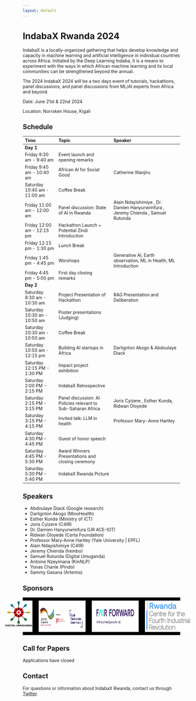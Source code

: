 ```yaml
---
layout: default
---
```

# IndabaX Rwanda 2024

 IndabaX is a locally-organized gathering that helps develop knowledge and capacity in machine learning and artificial intelligence in individual countries across Africa. Initiated by the Deep Learning Indaba, it is a means to experiment with the ways in which African machine learning and its local communities can be strengthened beyond the annual.

The 2024 IndabaX 2024 will be a two days event of tutorials, hackathons, panel discussions, and panel discussions from ML/AI experts from Africa and beyond.

Date: June 21st & 22nd 2024

Location: Norrsken House, Kigali

## Schedule
| Time                         | Topic                                                        | Speaker                                                                                      | 
|:-----------------------------|:-------------------------------------------------------------|:-----------------------------------------------------------------------------------------------------------------------------|
| **Day 1**                    |                                                              |                                                                                                                              |
| Friday 9:30 am - 9:40 am     | Event launch and opening remarks                             |                                                                                                                              |
| Friday 9:40 am - 10:40 am    | African AI for Social Good                   | Catherine Wanjiru                                                                                          |
| Saturday 10:40 am - 11:00 am | Coffee Break                                                 |                                                                                             |
| Friday 11:00 am - 12:00 am   | Panel discussion: State of AI in Rwanda                      | Alain Ndayishimiye ,  Dr. Damien Hanyurwimfura , Jeremy Chienda , Samuel Rutunda  | 
| Friday 12:00 am - 12:15 pm   | Hackathon Launch + Potential Zindi Introduction                                    |                                                                                                                              |                         |
| Friday 12:15 pm - 1:30 pm    | Lunch Break                                                  |                                                                                             |
| Friday 1:45 pm - 4:45 pm     | Worshops                                                     | Generative AI, Earth observation, ML in Health, ML Introduction                             |
| Friday 4:45 pm - 5:00 pm     | First day closing remarks                                    |                                                                                             |
| **Day 2**                    |                                                              |                                                                                             |
| Saturday 8:30 am - 10:30 am  | Project Presentation of Hackathon                            | RAG Presentation and Deliberation                                                           |
| Saturday 10:30 an - 10:50 am | Poster presentations (Judging)                               |                                                                                             | 
| Saturday 10:30 am - 10:50 am | Coffee Break                                                 |                                                                                             |
| Saturday 10:50 am - 12:15 pm | Building AI startups in Africa                               | Darlignton Akogo & Abdoulaye Diack                                                          | 
| Saturday 12:15 PM - 1:30 PM  | Impact project exhibition                                    |                                                                                             |  
| Saturday 2:00 PM - 2:15 PM   | IndabaX Retrospective                                        |                                                                                             |
| Saturday 2:15 PM - 3:15 PM   | Panel discussion: AI Policies relevant to Sub-Saharan Africa | Joris Cyizere , Esther Kunda, Ridwan Oloyede                                                |
| Saturday 3:15 PM - 4:15 PM   | Invited talk: LLM in health                                  | Professor Mary-Anne Hartley                                                                 | 
| Saturday 4:30 PM - 4:45 PM   | Guest of honor speech                                        |                                                                                             | 
| Saturday 4:45 PM - 5:30 PM   |  Award Winners Presentations and closing ceremony            |                                                                                             |
| Saturday 5:30 PM - 5:40 PM   | IndabaX Rwanda Picture                                       |                                                                                             |



## Speakers

- Abdoulaye Diack (Google research)
- Darlignton Akogo (MinoHealth)
- Esther Kunda (Ministry of ICT)
- Joris Cyizere (C4IR)
-  Dr. Damien Hanyurwimfura (UR ACE-IOT)
- Ridwan Oloyede (Certa Foundation)
- Professor Mary-Anne Hartley (Yale University \| EPFL)
- Alain Ndayishimiye  (C4IR)
- Jeremy Chienda (Irembo)
- Samuel Rutunda (Digital Umuganda)
- Antoine Nzeyimana (KinNLP)
- Yonas Chanie (Pindo)
- Sammy Gasana (Artemis)

<style>
.speaker {
  display: inline-block;
  width: 30%;
  margin: 20px 3% 20px 0;
  text-align: center;
}
.speaker img {
  display: block;
  margin: 0 auto;
  width: 100%;
  max-width: 200px;
  border-radius: 50%;
}
.speaker h3 {
  margin: 10px 0 0 0;
  color: #ff0000; /* replace with desired color */
}

.sponsor-logos {
  display: flex;
  justify-content: center;
  align-items: center;
  padding: 10px;
  background-color: #000000;
  margin-bottom: 20px;
  text-align: center;
}

.sponsor-logos img {
  margin-right: 20px;
}


</style>

<!-- <div class="speaker">
  <img src="./speakers/chris.jpg" alt="Speaker Name">
  <h3> Chris Fourie </h3>
</div>

<!-- <h3><a href="https://example.com">Speaker Name</a></h3> -->

<!-- <div class="speaker">
  <img src="./speakers/vukosi.jpg" alt="Speaker Name">
  <h3> Vukosi Marivate </h3>
</div>

<div class="speaker" style="margin-right: 0;">
  <img src="speakers/sam.jpg" alt="Speaker Name">
  <h3> Samuel Rutunda </h3>
</div>

<div class="speaker">
  <img src="./speakers/isaac.jpg" alt="Speaker Name">
  <h3>Isaac Manzi</h3>
</div>

<div class="speaker">
  <img src="./speakers/sara.jpg">
  <h3> Sara Hooker </h3>
</div>

<div class="speaker" style="margin-right: 0;">
  <img src="./speakers/kathleen.jpg" alt="Speaker Name">
  <h3> Kathleen Siminyu </h3>
</div> -->

## Sponsors

<div class="sponsor-logos">
  <img src="./static/DU.png" alt="Digital Umuganda" width="150" height="100">
  <img src="./static/GIZ.jpeg" alt="Digital transformation Center" width="150" height="100">
  <img src="./static/Fair-forward.jpeg" alt="Fair Forward" width="150" height="100">
  <img src="./static/C4IR.jpeg" alt="Center for the forth industrial revolution" width="150" height="100">
</div>

## Call for Papers

Applications have closed
      
## Contact

For questions or information about IndabaX Rwanda, contact us through [Twitter](https://twitter.com/IndabaXRwanda).
